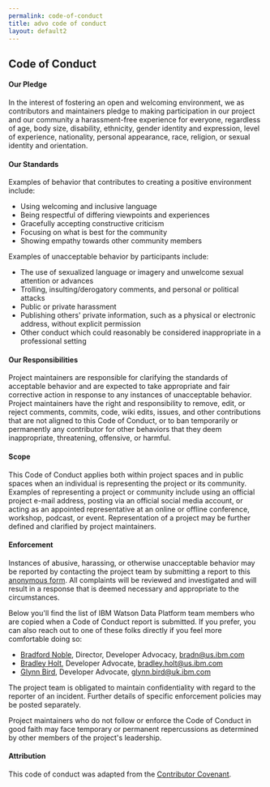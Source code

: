 ```yaml
---
permalink: code-of-conduct
title: advo code of conduct
layout: default2
---
```


## Code of Conduct

#### Our Pledge

In the interest of fostering an open and welcoming environment, we as contributors and maintainers pledge to making participation in our project and our community a harassment-free experience for everyone, regardless of age, body size, disability, ethnicity, gender identity and expression, level of experience, nationality, personal appearance, race, religion, or sexual identity and orientation.

#### Our Standards

Examples of behavior that contributes to creating a positive environment include:

<ul class="browser-default">
	<li>Using welcoming and inclusive language</li>
	<li>Being respectful of differing viewpoints and experiences</li>
	<li>Gracefully accepting constructive criticism</li>
	<li>Focusing on what is best for the community</li>
	<li>Showing empathy towards other community members</li>
</ul>

Examples of unacceptable behavior by participants include:

<ul class="browser-default">
	<li>The use of sexualized language or imagery and unwelcome sexual attention or advances</li>
	<li>Trolling, insulting/derogatory comments, and personal or political attacks</li>
	<li>Public or private harassment</li>
	<li>Publishing others' private information, such as a physical or electronic address, without explicit permission</li>
	<li>Other conduct which could reasonably be considered inappropriate in a professional setting</li>
</ul>

#### Our Responsibilities
Project maintainers are responsible for clarifying the standards of acceptable behavior and are expected to take appropriate and fair corrective action in response to any instances of unacceptable behavior.
Project maintainers have the right and responsibility to remove, edit, or reject comments, commits, code, wiki edits, issues, and other contributions that are not aligned to this Code of Conduct, or to ban temporarily or permanently any contributor for other behaviors that they deem inappropriate, threatening, offensive, or harmful.

#### Scope
This Code of Conduct applies both within project spaces and in public spaces when an individual is representing the project or its community. Examples of representing a project or community include using an official project e-mail address, posting via an official social media account, or acting as an appointed representative at an online or offline conference, workshop, podcast, or event. Representation of a project may be further defined and clarified by project maintainers.

#### Enforcement
Instances of abusive, harassing, or otherwise unacceptable behavior may be reported by contacting the project team by submitting a report to this [anonymous form](http://ibm.biz/wdp-advo-coc). All complaints will be reviewed and investigated and will result in a response that is deemed necessary and appropriate to the circumstances.

Below you'll find the list of IBM Watson Data Platform team members who are copied when a Code of Conduct report is submitted. If you prefer, you can also reach out to one of these folks directly if you feel more comfortable doing so:

<ul class="nobullets">
	<li><a href="https://twitter.com/bradnoble">Bradford Noble</a>, Director, Developer Advocacy, <a href="mailto:bradn@us.ibm.com">bradn@us.ibm.com</a></li>
	<li><a href="https://twitter.com/BradleyHolt">Bradley Holt</a>, Developer Advocate, <a href="mailto:bradley.holt@us.ibm.com">bradley.holt@us.ibm.com</a></li>
	<li><a href="https://twitter.com/glynn_bird">Glynn Bird</a>, Developer Advocate, <a href="mailto:glynn.bird@uk.ibm.com">glynn.bird@uk.ibm.com</a></li>
</ul>

The project team is obligated to maintain confidentiality with regard to the reporter of an incident. Further details of specific enforcement policies may be posted separately.

Project maintainers who do not follow or enforce the Code of Conduct in good faith may face temporary or permanent repercussions as determined by other members of the project's leadership.

#### Attribution
This code of conduct was adapted from the [Contributor Covenant](http://contributor-covenant.org/).